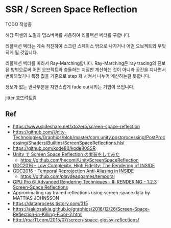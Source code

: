 # SSR / Screen Space Reflection

TODO 작성중

해당 픽셀의 노멀과 뎁스버퍼를 사용하여 리플렉션 벡터를 구합니다. 

리플렉션 벡터는 계속 직진하여 스크린 스페이스 밖으로 나가거나 어떤 오브젝트와 부딫히게 될 것입니다.

리플렉션 벡터를 따라서 Ray-Marching합니다.
Ray-Marching은 ray tracing의 진보된 방법으로써 어떤 오브젝트와 충돌하는 지점만 계산하는 것이 아니라
공간을 지나면서 변화되었거나 특정 값을 기준으로 step 화 시켜서 나누어 계산하는걸 뜻합니다.

정보가 없는 반사부분을 자연스럽게 fade out시키는 기법이 쓰입니다.

jitter 흐뜨려트림

## Ref

- <https://www.slideshare.net/xtozero/screen-space-reflection>
- <https://github.com/Unity-Technologies/Graphics/blob/master/com.unity.postprocessing/PostProcessing/Shaders/Builtins/ScreenSpaceReflections.hlsl>
- <https://github.com/kode80/kode80SSR>
- [Unity で Screen Space Reflection の実装をしてみた](https://tips.hecomi.com/entry/2016/04/04/022550)
  - <https://github.com/hecomi/UnityScreenSpaceReflection>
- [GDC2016 - Low Complexity, High Fidelity: The Rendering of INSIDE](https://youtu.be/RdN06E6Xn9E?t=2243)
- [GDC2016 - Temporal Reprojection Anti-Aliasing in INSIDE](https://www.youtube.com/watch?v=2XXS5UyNjjU)
  - <https://github.com/playdeadgames/temporal>
- [GPU Pro 6: Advanced Rendering Techniques - II: RENDERING - 1.2.3 Screen-Space Reflections](https://books.google.co.kr/books?id=30ZOCgAAQBAJ&pg=PA65&lpg=PA65#v=onepage&q&f=false)
- Approximating ray traced reflections using screen-space data by MATTIAS JOHNSSON
- <https://dataprocess.tistory.com/315>
- <https://sakibsaikia.github.io/graphics/2016/12/26/Screen-Space-Reflection-in-Killing-Floor-2.html>
- <http://roar11.com/2015/07/screen-space-glossy-reflections/>
